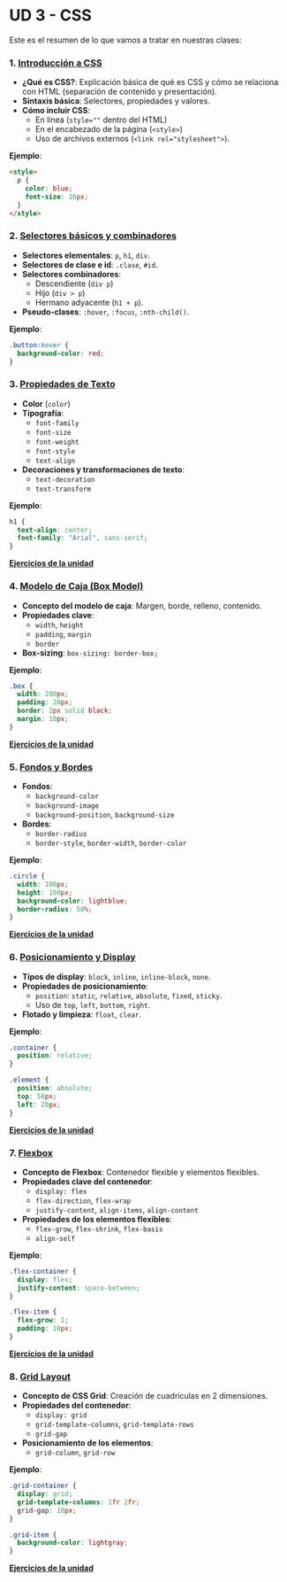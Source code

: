 # UD 3 - CSS

Este es el resumen de lo que vamos a tratar en nuestras clases:

### 1. [**Introducción a CSS**](01-Introduccion/readme.md)

- **¿Qué es CSS?**: Explicación básica de qué es CSS y cómo se relaciona con HTML (separación de contenido y presentación).
- **Sintaxis básica**: Selectores, propiedades y valores.
- **Cómo incluir CSS**:
  - En línea (`style=""` dentro del HTML)
  - En el encabezado de la página (`<style>`)
  - Uso de archivos externos (`<link rel="stylesheet">`).

**Ejemplo**:

```html
<style>
  p {
    color: blue;
    font-size: 16px;
  }
</style>
```

### 2. [**Selectores básicos y combinadores**](02-Selectores/readme.md)

- **Selectores elementales**: `p`, `h1`, `div`.
- **Selectores de clase e id**: `.clase`, `#id`.
- **Selectores combinadores**:
  - Descendiente (`div p`)
  - Hijo (`div > p`)
  - Hermano adyacente (`h1 + p`).
- **Pseudo-clases**: `:hover`, `:focus`, `:nth-child()`.

**Ejemplo**:

```css
.button:hover {
  background-color: red;
}
```

### 3. [**Propiedades de Texto**](03-PropiedadesCSS/readme.md)

- **Color** (`color`)
- **Tipografía**:
  - `font-family`
  - `font-size`
  - `font-weight`
  - `font-style`
  - `text-align`
- **Decoraciones y transformaciones de texto**:
  - `text-decoration`
  - `text-transform`

**Ejemplo**:

```css
h1 {
  text-align: center;
  font-family: "Arial", sans-serif;
}
```

[**Ejercicios de la unidad**](./03-PropiedadesCSS/ejecicios1.md)

### 4. [**Modelo de Caja (Box Model)**](./04-ModeloDeCajas/readme.md)

- **Concepto del modelo de caja**: Margen, borde, relleno, contenido.
- **Propiedades clave**:
  - `width`, `height`
  - `padding`, `margin`
  - `border`
- **Box-sizing**: `box-sizing: border-box;`

**Ejemplo**:

```css
.box {
  width: 200px;
  padding: 20px;
  border: 2px solid black;
  margin: 10px;
}
```

[**Ejercicios de la unidad**](./04-ModeloDeCajas/ejercicios.md)

### 5. [**Fondos y Bordes**](./05-FondosyBordes/readme.md)

- **Fondos**:
  - `background-color`
  - `background-image`
  - `background-position`, `background-size`
- **Bordes**:
  - `border-radius`
  - `border-style`, `border-width`, `border-color`

**Ejemplo**:

```css
.circle {
  width: 100px;
  height: 100px;
  background-color: lightblue;
  border-radius: 50%;
}
```

[**Ejercicios de la unidad**](./05-FondosyBordes/ejercicios.md)

### 6. [**Posicionamiento y Display**](./06-PosicionamientoYDisplay/readme.md)

- **Tipos de display**: `block`, `inline`, `inline-block`, `none`.
- **Propiedades de posicionamiento**:
  - `position`: `static`, `relative`, `absolute`, `fixed`, `sticky`.
  - Uso de `top`, `left`, `bottom`, `right`.
- **Flotado y limpieza**: `float`, `clear`.

**Ejemplo**:

```css
.container {
  position: relative;
}

.element {
  position: absolute;
  top: 50px;
  left: 20px;
}
```

[**Ejercicios de la unidad**](./06-PosicionamientoYDisplay/ejercicios.md)

### 7. [**Flexbox**](./07-Flexbox/readme.md)

- **Concepto de Flexbox**: Contenedor flexible y elementos flexibles.
- **Propiedades clave del contenedor**:
  - `display: flex`
  - `flex-direction`, `flex-wrap`
  - `justify-content`, `align-items`, `align-content`
- **Propiedades de los elementos flexibles**:
  - `flex-grow`, `flex-shrink`, `flex-basis`
  - `align-self`

**Ejemplo**:

```css
.flex-container {
  display: flex;
  justify-content: space-between;
}

.flex-item {
  flex-grow: 1;
  padding: 10px;
}
```
[**Ejercicios de la unidad**](./07-Flexbox/ejercicios.md)

### 8. [**Grid Layout**](./08-Grid%20Layout/readme.md)

- **Concepto de CSS Grid**: Creación de cuadrículas en 2 dimensiones.
- **Propiedades del contenedor**:
  - `display: grid`
  - `grid-template-columns`, `grid-template-rows`
  - `grid-gap`
- **Posicionamiento de los elementos**:
  - `grid-column`, `grid-row`

**Ejemplo**:

```css
.grid-container {
  display: grid;
  grid-template-columns: 1fr 2fr;
  grid-gap: 10px;
}

.grid-item {
  background-color: lightgray;
}
```

[**Ejercicios de la unidad**](./08-Grid%20Layout/ejercicios.md)
